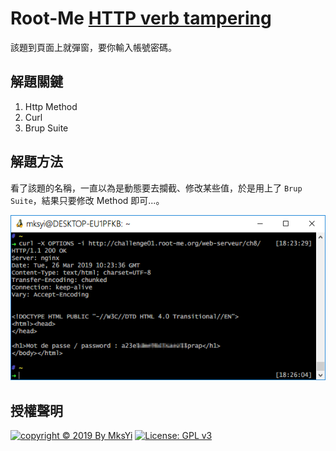 Root-Me [HTTP verb tampering](https://www.root-me.org/en/Challenges/Web-Server/HTTP-verb-tampering)
===

該題到頁面上就彈窗，要你輸入帳號密碼。

## 解題關鍵
1. Http Method
2. Curl
3. Brup Suite

## 解題方法
看了該題的名稱，一直以為是動態要去攔截、修改某些值，於是用上了 `Brup Suite`，結果只要修改 Method 即可...。

![](img/01.png)


## 授權聲明
[![copyright © 2019 By MksYi](https://img.shields.io/badge/copyright%20©-%202019%20By%20MksYi-blue.svg)](https://mks.tw/)
[![License: GPL v3](https://img.shields.io/badge/License-GPL%20v3-blue.svg)](https://www.gnu.org/licenses/gpl-3.0)